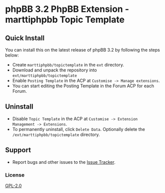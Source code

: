 # phpBB 3.2 PhpBB Extension - marttiphpbb Topic Template

## Quick Install

You can install this on the latest release of phpBB 3.2 by following the steps below:

* Create `marttiphpbb/topictemplate` in the `ext` directory.
* Download and unpack the repository into `ext/marttiphpbb/topictemplate`
* Enable `Posting Template` in the ACP at `Customise -> Manage extensions`.
* You can start editing the Posting Template in the Forum ACP for each Forum.

## Uninstall

* Disable `Topic Template` in the ACP at `Customise -> Extension Management -> Extensions`.
* To permanently uninstall, click `Delete Data`. Optionally delete the `/ext/marttiphpbb/topictemplate` directory.

## Support

* Report bugs and other issues to the [Issue Tracker](https://github.com/marttiphpbb/topictemplate/issues).

### License

[GPL-2.0](license.txt)
